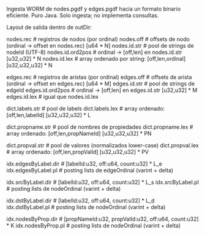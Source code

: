  Ingesta WORM de nodes.pgdf y edges.pgdf hacia un formato binario eficiente.
 Puro Java. Solo ingesta; no implementa consultas.

  Layout de salida dentro de outDir:
 
   nodes.rec          # registros de nodos (por ordinal)
   nodes.off          # offsets de nodo (ordinal -> offset en nodes.rec)       [u64 * N]
   nodes.id.str       # pool de strings de nodeId (UTF-8)
   nodes.id.ord2pos   # ordinal -> [off,len] en nodes.id.str                   [u32,u32] * N
   nodes.id.lex       # array ordenado por string: [off,len,ordinal]           [u32,u32,u32] * N
 
   edges.rec          # registros de aristas (por ordinal)
   edges.off          # offsets de arista (ordinal -> offset en edges.rec)     [u64 * M]
   edges.id.str       # pool de strings de edgeId
   edges.id.ord2pos   # ordinal -> [off,len] en edges.id.str                   [u32,u32] * M
   edges.id.lex       #  igual que nodes.id.lex
 
   dict.labels.str    # pool de labels
   dict.labels.lex    # array ordenado: [off,len,labelId]                      [u32,u32,u32] * L
 
   dict.propname.str  # pool de nombres de propiedades
   dict.propname.lex  # array ordenado: [off,len,propNameId]                   [u32,u32,u32] * PN
 
   dict.propval.str   # pool de valores (normalizados lower-case)
   dict.propval.lex   # array ordenado: [off,len,propValId]                    [u32,u32,u32] * PV
 
   idx.edgesByLabel.dir  # [labelId:u32, off:u64, count:u32] * L_e
   idx.edgesByLabel.pl   # posting lists de edgeOrdinal (varint + delta)
 
   idx.srcByLabel.dir    # [labelId:u32, off:u64, count:u32] * L_s
   idx.srcByLabel.pl     # posting lists de nodeOrdinal (varint + delta)
 
   idx.dstByLabel.dir    # [labelId:u32, off:u64, count:u32] * L_d
   idx.dstByLabel.pl     # posting lists de nodeOrdinal (varint + delta)
 
   idx.nodesByProp.dir   # [propNameId:u32, propValId:u32, off:u64, count:u32] * K
   idx.nodesByProp.pl    # posting lists de nodeOrdinal (varint + delta)
 